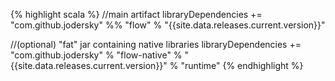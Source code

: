 {% highlight scala %}
//main artifact
libraryDependencies += "com.github.jodersky" %% "flow" % "{{site.data.releases.current.version}}"

//(optional) "fat" jar containing native libraries
libraryDependencies += "com.github.jodersky" % "flow-native" % "{{site.data.releases.current.version}}" % "runtime"
{% endhighlight %}
